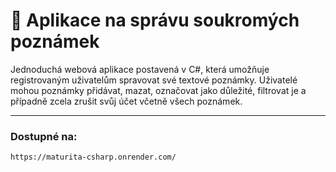# 📝 Aplikace na správu soukromých poznámek

Jednoduchá webová aplikace postavená v C#, která umožňuje registrovaným uživatelům spravovat své textové poznámky. Uživatelé mohou poznámky přidávat, mazat, označovat jako důležité, filtrovat je a případně zcela zrušit svůj účet včetně všech poznámek.

---

### Dostupné na:
```Zadej
https://maturita-csharp.onrender.com/
```
